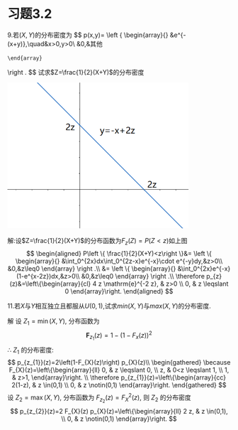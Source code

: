 

# 习题3.2

9.若$(X,Y)$的分布密度为
$$
p(x,y)=
\left \{
	\begin{array}{}
        &e^{-(x+y)},\quad&x>0,y>0\\
        &0,&其他

	\end{array}
\right .
$$
试求$Z=\frac{1}{2}(X+Y)$的分布密度

<img src="image/image-20210615211812687.png" alt="image-20210615211812687" style="zoom:67%;" />

解:设$Z=\frac{1}{2}(X+Y)$的分布函数为$F_z(Z)=P(Z<z)$如上图
$$
\begin{aligned}
    P\left \{ \frac{1}{2}(X+Y)<z\right \}&=
    \left \{ 
        \begin{array}{}
            &\int_0^{2x}dx\int_0^{2z-x}e^{-x}\cdot e^{-y}dy,&z>0\\
            &0,&z\leq0
        \end{array}
    \right .\\
    &=       
    \left \{ 
        \begin{array}{}
            &\int_0^{2x}e^{-x}(1-e^{x-2z})dx,&z>0\\
            &0,&z\leq0
        \end{array}
    \right .\\
    \therefore p_{z}(z)&=\left\{\begin{array}{cl}
4 z \mathrm{e}^{-2 z}, & z>0 \\
0, & z \leqslant 0
\end{array}\right.
\end{aligned}
$$


11.若$X$与$Y$相互独立且都服从$U(0,1),$试求$min(X,Y)$与$max(X,Y)$的分布密度.

解 设 $Z_{1}=\min (X, Y)$, 分布函数为
$$
\boldsymbol{F}_{z_{1}}(z)=1-\left(1-F_{x}(z)\right)^{2}
$$
$\therefore$ $Z_{1}$ 的分布密度:
$$
p_{z_{1}}(z)=2\left(1-F_{X}(z)\right) p_{X}(z)\\
\begin{gathered}
\because F_{X}(z)=\left\{\begin{array}{ll}
0, & z \leqslant 0, \\
z, & 0<z \leqslant 1, \\
1, & z>1,
\end{array}\right. \\
\therefore p_{z_{1}}(z)=\left\{\begin{array}{cc}
2(1-z), & z \in(0,1) \\
0, & z \notin(0,1)
\end{array}\right.
\end{gathered}
$$
设 $Z_{2}=\max (X, Y)$, 分布函数为 $F_{z_{2}}(z)=F_{X}^{2}(z)$, 则 $Z_{2}$ 的分布密度
$$
p_{z_{2}}(z)=2 F_{X}(z) p_{X}(z)=\left\{\begin{array}{ll}
2 z, & z \in(0,1), \\
0, & z \notin(0,1)
\end{array}\right.
$$
